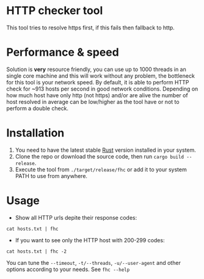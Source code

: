# HTTP checker tool

This tool tries to resolve https first, if this fails then fallback to http.

# Performance & speed

Solution is **very** resource friendly, you can use up to 1000 threads in an single core machine and this will work without any problem, the bottleneck for this tool is your network speed. By default, it is able to perform HTTP check for ~913 hosts per second in good network conditions. Depending on how much host have only http (not https) and/or are alive the number of host resolved in average can be low/higher as the tool have or not to perform a double check.

# Installation

1. You need to have the latest stable [Rust](https://www.rust-lang.org/) version installed in your system.
2. Clone the repo or download the source code, then run `cargo build --release`.
3. Execute the tool from `./target/release/fhc` or add it to your system PATH to use from anywhere.

# Usage

- Show all HTTP urls depite their response codes:

```
cat hosts.txt | fhc
```

- If you want to see only the HTTP host with 200-299 codes:

```
cat hosts.txt | fhc -2
```

You can tune the `--timeout`, `-t/--threads`, `-u/--user-agent` and other options according to your needs. See `fhc --help`
